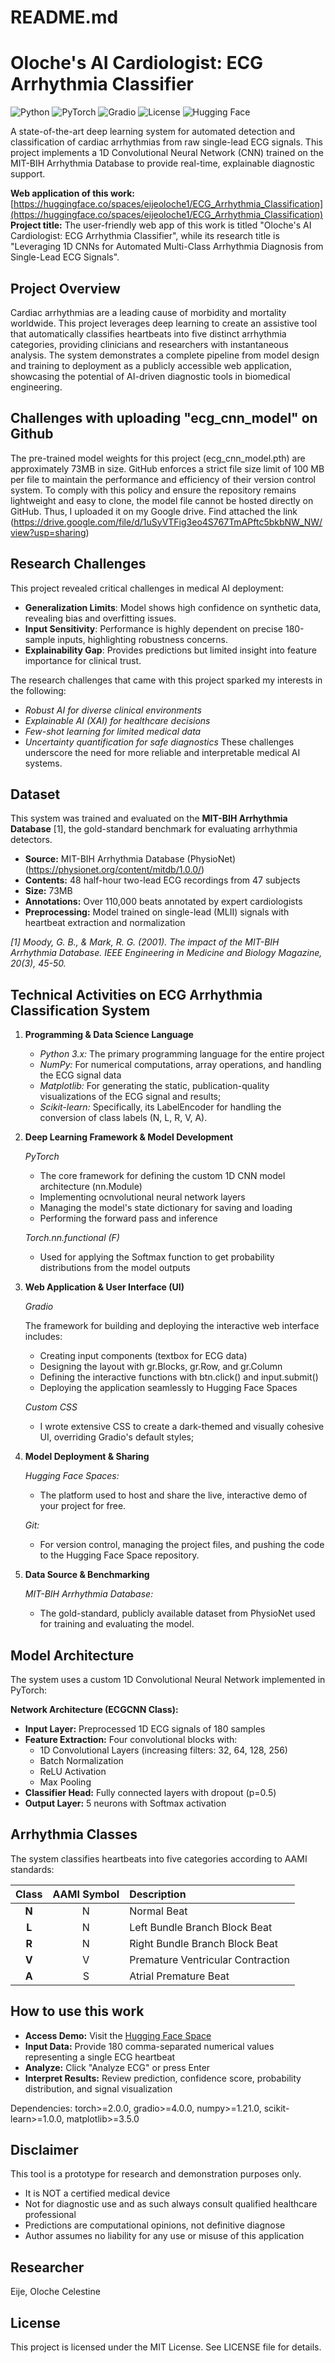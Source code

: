 # README.md

# Oloche's AI Cardiologist: ECG Arrhythmia Classifier

![Python](https://img.shields.io/badge/Python-3.8%2B-blue)
![PyTorch](https://img.shields.io/badge/PyTorch-2.0%2B-EE4C2C)
![Gradio](https://img.shields.io/badge/UI-Gradio-FF4B4B)
![License](https://img.shields.io/badge/License-MIT-green)
![Hugging Face](https://img.shields.io/badge/-Hugging%20Face%20Space-yellow)

A state-of-the-art deep learning system for automated detection and classification of cardiac arrhythmias from raw single-lead ECG signals. This project implements a 1D Convolutional Neural Network (CNN) trained on the MIT-BIH Arrhythmia Database to provide real-time, explainable diagnostic support.

**Web application of this work:** [https://huggingface.co/spaces/eijeoloche1/ECG_Arrhythmia_Classification](https://huggingface.co/spaces/eijeoloche1/ECG_Arrhythmia_Classification)  
**Project title:** The user-friendly web app of this work is titled "Oloche's AI Cardiologist: ECG Arrhythmia Classifier", while its research title is "Leveraging 1D CNNs for Automated Multi-Class Arrhythmia Diagnosis from Single-Lead ECG Signals".

## Project Overview

Cardiac arrhythmias are a leading cause of morbidity and mortality worldwide. This project leverages deep learning to create an assistive tool that automatically classifies heartbeats into five distinct arrhythmia categories, providing clinicians and researchers with instantaneous analysis. The system demonstrates a complete pipeline from model design and training to deployment as a publicly accessible web application, showcasing the potential of AI-driven diagnostic tools in biomedical engineering.

## Challenges with uploading "ecg_cnn_model" on Github
The pre-trained model weights for this project (ecg_cnn_model.pth) are approximately 73MB in size. GitHub enforces a strict file size limit of 100 MB per file to maintain the performance and efficiency of their version control system. To comply with this policy and ensure the repository remains lightweight and easy to clone, the model file cannot be hosted directly on GitHub. Thus, I uploaded it on my Google drive. Find attached the link (https://drive.google.com/file/d/1uSyVTFig3eo4S767TmAPftc5bkbNW_NW/view?usp=sharing)

## Research Challenges
This project revealed critical challenges in medical AI deployment:

- **Generalization Limits**: Model shows high confidence on synthetic data, revealing bias and overfitting issues.
- **Input Sensitivity**: Performance is highly dependent on precise 180-sample inputs, highlighting robustness concerns.
- **Explainability Gap**: Provides predictions but limited insight into feature importance for clinical trust.

The research challenges that came with this project sparked my interests in the following: 
- *Robust AI for diverse clinical environments*
- *Explainable AI (XAI) for healthcare decisions*
- *Few-shot learning for limited medical data*
- *Uncertainty quantification for safe diagnostics*
These challenges underscore the need for more reliable and interpretable medical AI systems.


## Dataset

This system was trained and evaluated on the **MIT-BIH Arrhythmia Database** [1], the gold-standard benchmark for evaluating arrhythmia detectors.

- **Source:** MIT-BIH Arrhythmia Database (PhysioNet) (https://physionet.org/content/mitdb/1.0.0/)
- **Contents:** 48 half-hour two-lead ECG recordings from 47 subjects
- **Size:** 73MB
- **Annotations:** Over 110,000 beats annotated by expert cardiologists
- **Preprocessing:** Model trained on single-lead (MLII) signals with heartbeat extraction and normalization

*[1] Moody, G. B., & Mark, R. G. (2001). The impact of the MIT-BIH Arrhythmia Database. IEEE Engineering in Medicine and Biology Magazine, 20(3), 45-50.*

## Technical Activities on ECG Arrhythmia Classification System
1. **Programming & Data Science Language**
   - *Python 3.x:* The primary programming language for the entire project
   - *NumPy:* For numerical computations, array operations, and handling the ECG signal data
   - *Matplotlib:* For generating the static, publication-quality visualizations of the ECG signal and results;
   - *Scikit-learn:* Specifically, its LabelEncoder for handling the conversion of class labels (N, L, R, V, A).

3. **Deep Learning Framework & Model Development**
   
   *PyTorch*
   - The core framework for defining the custom 1D CNN model architecture (nn.Module)
   - Implementing ocnvolutional neural network layers
   - Managing the model's state dictionary for saving and loading
   - Performing the forward pass and inference
     
   *Torch.nn.functional (F)*
   - Used for applying the Softmax function to get probability distributions from the model outputs

5. **Web Application & User Interface (UI)**
   
   *Gradio*

   The framework for building and deploying the interactive web interface includes:
    - Creating input components (textbox for ECG data)
    - Designing the layout with gr.Blocks, gr.Row, and gr.Column
    - Defining the interactive functions with btn.click() and input.submit()
    - Deploying the application seamlessly to Hugging Face Spaces
      
   *Custom CSS*
    - I wrote extensive CSS to create a dark-themed and visually cohesive UI, overriding Gradio's default styles;


7. **Model Deployment & Sharing**
   
   *Hugging Face Spaces:*
    - The platform used to host and share the live, interactive demo of your project for free.
   
   *Git:*
    - For version control, managing the project files, and pushing the code to the Hugging Face Space repository.

9. **Data Source & Benchmarking**
    
   *MIT-BIH Arrhythmia Database:*
   - The gold-standard, publicly available dataset from PhysioNet used for training and evaluating the model.


##  Model Architecture

The system uses a custom 1D Convolutional Neural Network implemented in PyTorch:

**Network Architecture (ECGCNN Class):**
- **Input Layer:** Preprocessed 1D ECG signals of 180 samples
- **Feature Extraction:** Four convolutional blocks with:
  - 1D Convolutional Layers (increasing filters: 32, 64, 128, 256)
  - Batch Normalization
  - ReLU Activation
  - Max Pooling
- **Classifier Head:** Fully connected layers with dropout (p=0.5)
- **Output Layer:** 5 neurons with Softmax activation

## Arrhythmia Classes

The system classifies heartbeats into five categories according to AAMI standards:

| Class | AAMI Symbol | Description |
| :---: | :---: | :--- |
| **N** | N | Normal Beat |
| **L** | N | Left Bundle Branch Block Beat |
| **R** | N | Right Bundle Branch Block Beat |
| **V** | V | Premature Ventricular Contraction |
| **A** | S | Atrial Premature Beat |

## How to use this work

-  **Access Demo:** Visit the [Hugging Face Space](https://huggingface.co/spaces/eijeoloche1/ECG_Arrhythmia_Classification)
-  **Input Data:** Provide 180 comma-separated numerical values representing a single ECG heartbeat
-  **Analyze:** Click "Analyze ECG" or press Enter
-  **Interpret Results:** Review prediction, confidence score, probability distribution, and signal visualization

  Dependencies: torch>=2.0.0, gradio>=4.0.0, numpy>=1.21.0, scikit-learn>=1.0.0, matplotlib>=3.5.0

## Disclaimer
This tool is a prototype for research and demonstration purposes only.
- It is NOT a certified medical device
- Not for diagnostic use and as such always consult qualified healthcare professional
- Predictions are computational opinions, not definitive diagnose
- Author assumes no liability for any use or misuse of this application

## Researcher
Eije, Oloche Celestine

## License
This project is licensed under the MIT License. See LICENSE file for details.
